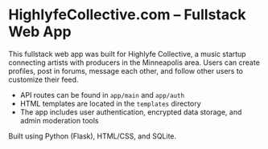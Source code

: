 # HighlyfeCollective.com – Fullstack Web App

This fullstack web app was built for Highlyfe Collective, a music startup connecting artists with producers in the Minneapolis area. Users can create profiles, post in forums, message each other, and follow other users to customize their feed.

- API routes can be found in `app/main` and `app/auth`
- HTML templates are located in the `templates` directory
- The app includes user authentication, encrypted data storage, and admin moderation tools

Built using Python (Flask), HTML/CSS, and SQLite.

